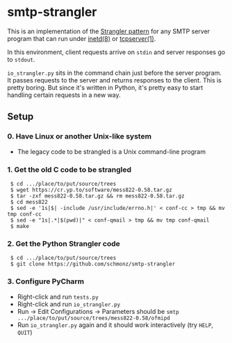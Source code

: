 # smtp-strangler

This is an implementation of the
[Strangler pattern](https://martinfowler.com/bliki/StranglerApplication.html)
for any SMTP server program that can run under
[inetd(8)](https://wiki.netbsd.org/guide/inetd/)
or
[tcpserver(1)](https://cr.yp.to/ucspi-tcp/tcpserver.html).

In this environment, client requests arrive on `stdin` and server
responses go to `stdout`.

`io_strangler.py` sits in the command chain just before the
server program. It passes requests to the server and returns responses
to the client. This is pretty boring. But since it's written in Python,
it's pretty easy to start handling certain requests in a new way.

## Setup

### 0. Have Linux or another Unix-like system

- The legacy code to be strangled is a Unix command-line program

### 1. Get the old C code to be strangled

     $ cd .../place/to/put/source/trees
     $ wget https://cr.yp.to/software/mess822-0.58.tar.gz
     $ tar -zxf mess822-0.58.tar.gz && rm mess822-0.58.tar.gz
     $ cd mess822
     $ sed -e '1s|$| -include /usr/include/errno.h|' < conf-cc > tmp && mv tmp conf-cc
     $ sed -e "1s|.*|$(pwd)|" < conf-qmail > tmp && mv tmp conf-qmail
     $ make

### 2. Get the Python Strangler code

     $ cd .../place/to/put/source/trees
     $ git clone https://github.com/schmonz/smtp-strangler

### 3. Configure PyCharm

- Right-click and run `tests.py`
- Right-click and run `io_strangler.py`
- Run -> Edit Configurations -> Parameters should be `smtp .../place/to/put/source/trees/mess822-0.58/ofmipd`
- Run `io_strangler.py` again and it should work interactively (try `HELP`, `QUIT`)
